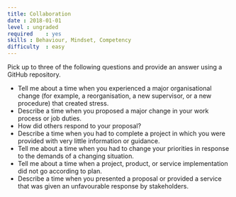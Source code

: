 ```yaml
---
title: Collaboration
date : 2018-01-01
level : ungraded
required    : yes
skills : Behaviour, Mindset, Competency
difficulty  : easy
---
```

Pick up to three of the following questions and provide an answer using a GitHub repository.

- Tell me about a time when you experienced a major organisational change (for example, a reorganisation, a new supervisor, or a new procedure) that created stress.
- Describe a time when you proposed a major change in your work process or job duties.
 - How did others respond to your proposal?
- Describe a time when you had to complete a project in which you were provided with very little information or guidance.
- Tell me about a time when you had to change your priorities in response to the demands of a changing situation.
- Tell me about a time when a project, product, or service implementation did not go according to plan.
- Describe a time when you presented a proposal or provided a service that was given an unfavourable response by stakeholders.
